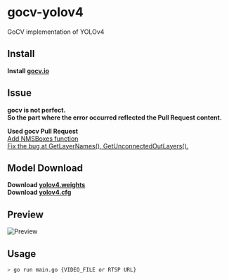# gocv-yolov4
GoCV implementation of YOLOv4

## Install
**Install [gocv.io](https://gocv.io/getting-started/)**

## Issue
**gocv is not perfect.**  
**So the part where the error occurred reflected the Pull Request content.**  

**Used gocv Pull Request**  
[Add NMSBoxes function](https://github.com/hybridgroup/gocv/pull/732)  
[Fix the bug at GetLayerNames(), GetUnconnectedOutLayers().](https://github.com/hybridgroup/gocv/pull/736)  


## Model Download
**Download [yolov4.weights](https://github.com/AlexeyAB/darknet/releases/download/darknet_yolo_v3_optimal/yolov4.weights)**  
**Download [yolov4.cfg](https://raw.githubusercontent.com/AlexeyAB/darknet/master/cfg/yolov4.cfg)**

## Preview
![Preview](https://github.com/gron1gh1/gocv-yolov4/blob/main/detect.jpg)

## Usage
```sh
> go run main.go {VIDEO_FILE or RTSP URL}
```
